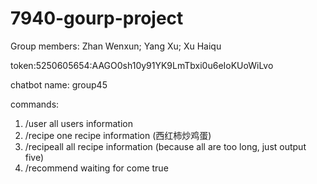 # 7940-gourp-project
Group members:
Zhan Wenxun; Yang Xu; Xu Haiqu

token:5250605654:AAGO0sh10y91YK9LmTbxi0u6eIoKUoWiLvo

chatbot name: group45

commands:

1. /user		all users information
1. /recipe      one recipe information (西红柿炒鸡蛋)
1. /recipeall   all recipe information (because all are too long, just output five)
2. /recommend   waiting for come true
